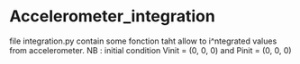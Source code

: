 # Accelerometer_integration
file integration.py contain some fonction taht allow to i^ntegrated values from accelerometer. 
NB : initial condition Vinit = (0, 0, 0) and Pinit = (0, 0, 0)
